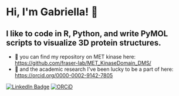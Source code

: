 # Hi, I'm Gabriella! 👋

## I like to code in R, Python, and write PyMOL scripts to visualize 3D protein structures. 

- 🧬 you can find my repository on MET kinase here: https://github.com/fraser-lab/MET_KinaseDomain_DMS/
- 🔬 and the academic research I've been lucky to be a part of here: https://orcid.org/0000-0002-9142-7805

[![LinkedIn Badge](https://img.shields.io/badge/LinkedIN%20profile-8A2BE2)](https://www.linkedin.com/in/gestevam/)
[![ORCiD](https://img.shields.io/badge/ORCiD%20profile-8A2BE2)](https://orcid.org/0000-0002-9142-7805) 
